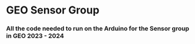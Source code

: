 # GEO Sensor Group
### All the code needed to run on the Arduino for the Sensor group in GEO 2023 - 2024
